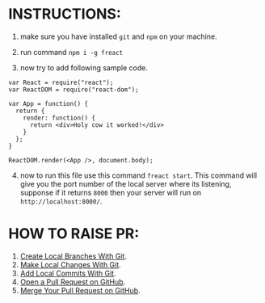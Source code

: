 # INSTRUCTIONS:
1. make sure you have installed `git` and `npm` on your machine.

2. run command `npm i -g freact`

3. now try to add following sample code.
```
var React = require("react");
var ReactDOM = require("react-dom");
 
var App = function() {
  return {
    render: function() {
      return <div>Holy cow it worked!</div>
    }
  };
}
 
ReactDOM.render(<App />, document.body);
```

4. now to run this file use this command `freact start`. This command will give you the port number of the local server where its listening, supponse if it returns `8000` then your server will run on `http://localhost:8000/`.




# HOW TO RAISE PR:
1. [Create Local Branches With Git](https://services.github.com/on-demand/github-cli/create-branches-git).
2. [Make Local Changes With Git](https://services.github.com/on-demand/github-cli/make-local-changes-git).
3. [Add Local Commits With Git](https://services.github.com/on-demand/github-cli/add-commits-git).
4. [Open a Pull Request on GitHub](https://services.github.com/on-demand/github-cli/open-pull-request-github).
5. [Merge Your Pull Request on GitHub](https://services.github.com/on-demand/github-cli/merge-pull-request-github).
